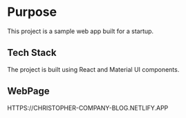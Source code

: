 # Purpose

This project is a sample web app built for a startup.

## Tech Stack

The project is built using React and Material UI components.


## WebPage

HTTPS://CHRISTOPHER-COMPANY-BLOG.NETLIFY.APP
